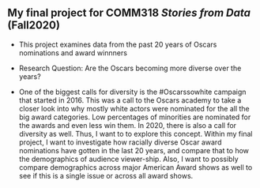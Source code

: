 ## My final project for COMM318 _Stories from Data_ (Fall2020)

* This project examines data from the past 20 years of Oscars nominations and award winnners
* Research Question: Are the Oscars becoming more diverse over the years?

* One of the biggest calls for diversity is the #Oscarssowhite campaign that started in 2016. This was a call to the Oscars academy to take a closer look into why mostly white actors were nominated for the all the big award categories. Low percentages of minorities are nominated for the awards and even less win them. In 2020, there is also a call for diversity as well. Thus, I want to to explore this concept. Within my final project, I want to investigate how racially diverse Oscar award nominations have gotten in the last 20 years, and compare that to how the demographics of audience viewer-ship. Also, I want to possibly compare demographics across major American Award shows as well to see if this is a single issue or across all award shows.